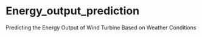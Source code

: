 # Energy_output_prediction
Predicting the Energy Output of Wind Turbine Based on Weather Conditions
